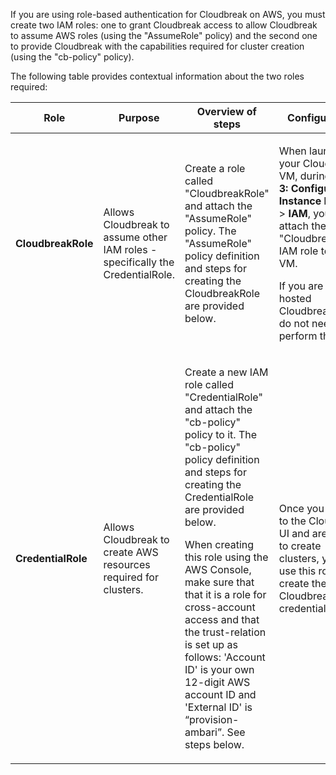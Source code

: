 If you are using role-based authentication for Cloudbreak on AWS, you must create two IAM roles: one to grant Cloudbreak access to allow Cloudbreak to assume AWS roles (using the "AssumeRole" policy) and the second one to provide Cloudbreak with the capabilities required for cluster creation (using the "cb-policy" policy).

The following table provides contextual information about the two roles required: 

|Role | Purpose | Overview of steps | Configuration |
|----|---|---|---|
| **CloudbreakRole** | Allows Cloudbreak to assume other IAM roles - specifically the CredentialRole. | Create a role called "CloudbreakRole" and attach the "AssumeRole" policy. The "AssumeRole" policy definition and steps for creating the CloudbreakRole are provided below. | <p>When launching your Cloudbreak VM, during **Step 3: Configure Instance Details** > **IAM**, you will attach the "CloudbreakRole" IAM role to the VM.</p><p>If you are using hosted Cloudbreak, you do not need to perform this step.</p> |
| **CredentialRole** | Allows Cloudbreak to create AWS resources required for clusters. | <p>Create a new IAM role called "CredentialRole" and attach the "cb-policy" policy to it. The "cb-policy" policy definition and steps for creating the CredentialRole are provided below.</p><p> When creating this role using the AWS Console, make sure that that it is a role for cross-account access and that the trust-relation is set up as follows: 'Account ID' is your own 12-digit AWS account ID and 'External ID' is “provision-ambari”. See steps below.</p> | Once you log in to the Cloudbreak UI and are ready to create clusters, you will use this role to create the Cloudbreak credential. | 